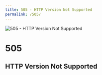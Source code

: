 ```yaml
---
title: 505 - HTTP Version Not Supported
permalink: /505/
---
```

<div>
    <img src="https://i.ytimg.com/vi/IANwb_qT1gg/maxresdefault.jpg" alt="505 - HTTP Version Not Supported" />
    <h1>505</h1>
    <h2>HTTP Version Not Supported</h2>
</div>
